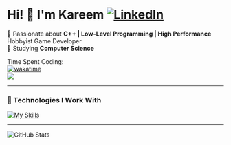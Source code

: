 # Hi! 👋 I'm Kareem [![LinkedIn](https://img.shields.io/badge/LinkedIn-blue?style=flat&logo=linkedin)](https://www.linkedin.com/in/kareem-al-otoum-703947255/)
🎯 Passionate about **C++ | Low-Level Programming | High Performance** Hobbyist Game Developer  
💼 Studying **Computer Science**  

Time Spent Coding:  
[![wakatime](https://wakatime.com/badge/user/1fec4655-9874-4bbf-af4d-b55066562b7a.svg)](https://wakatime.com/@1fec4655-9874-4bbf-af4d-b55066562b7a)  
![](https://komarev.com/ghpvc/?username=kareemotoum&color=blueviolet)

---

### 🔧 Technologies I Work With  
[![My Skills](https://skillicons.dev/icons?i=cpp,c,bash,linux,ubuntu,python,cs,java,cmake,css,html,postgres,github,vscode,visualstudio,unity,arduino,opencv&perline=6)](https://skillicons.dev)

---

![GitHub Stats](https://github-readme-stats.vercel.app/api?username=kareemotoum&show_icons=true&theme=tokyonight)
